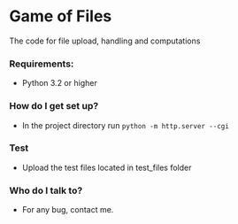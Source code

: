 # Game of Files #

The code for file upload, handling and computations

### Requirements:
* Python 3.2 or higher

### How do I get set up? ###

* In the project directory run `python -m http.server --cgi`

### Test ###

* Upload the test files located in test_files folder

### Who do I talk to? ###

* For any bug, contact me.
